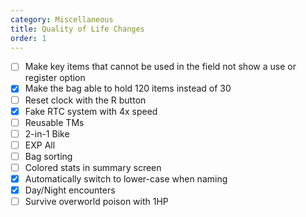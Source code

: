 ```yaml
---
category: Miscellaneous
title: Quality of Life Changes
order: 1
---
```

- [ ] Make key items that cannot be used in the field not show a use or register option
- [x] Make the bag able to hold 120 items instead of 30
- [ ] Reset clock with the R button
- [x] Fake RTC system with 4x speed
- [ ] Reusable TMs
- [ ] 2-in-1 Bike
- [ ] EXP All
- [ ] Bag sorting
- [ ] Colored stats in summary screen
- [x] Automatically switch to lower-case when naming
- [x] Day/Night encounters
- [ ] Survive overworld poison with 1HP